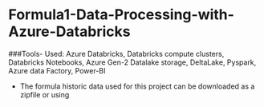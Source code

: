 # Formula1-Data-Processing-with-Azure-Databricks
###Tools- Used: Azure Databricks, Databricks compute clusters, Databricks Notebooks, Azure Gen-2 Datalake storage, DeltaLake,
Pyspark, Azure data Factory, Power-BI
- The formula historic data used for this project can be downloaded as a zipfile or using 
